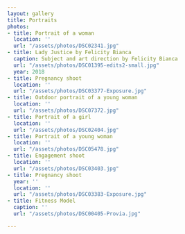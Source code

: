 ```yaml
---
layout: gallery
title: Portraits
photos:
- title: Portrait of a woman
  location: ''
  url: "/assets/photos/DSC02341.jpg"
- title: Lady Justice by Felicity Bianca
  caption: Subject and art direction by Felicity Bianca
  url: "/assets/photos/DSC01395-edits2-small.jpg"
  year: 2018
- title: Pregnancy shoot
  location: ''
  url: "/assets/photos/DSC03377-Exposure.jpg"
- title: Outdoor portrait of a young woman
  location: ''
  url: "/assets/photos/DSC07372.jpg"
- title: Portrait of a girl
  location: ''
  url: "/assets/photos/DSC02404.jpg"
- title: Portrait of a young woman
  location: ''
  url: "/assets/photos/DSC05478.jpg"
- title: Engagement shoot
  location: ''
  url: "/assets/photos/DSC03403.jpg"
- title: Pregnancy shoot
  year: ''
  location: ''
  url: "/assets/photos/DSC03383-Exposure.jpg"
- title: Fitness Model
  caption: ''
  url: "/assets/photos/DSC00405-Provia.jpg"

---
```

